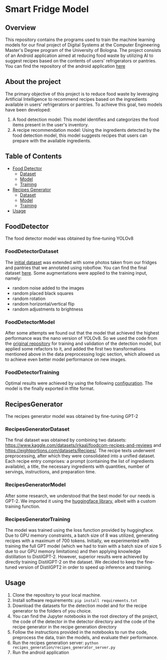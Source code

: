 # Smart Fridge Model

## Overview
This repository contains the programs used to train the machine 
learning models for our final project of  Digital Systems at the 
Computer Engineering Master's Degree program  of the University 
of Bologna. The project consists of an Android application aimed 
at reducing food waste by utilizing AI to suggest recipes based 
on the contents of users' refrigerators or pantries. 
You can find the repository of the android application
[here](https://github.com/bryanber102/SmartFridge)


## About the project

The primary objective of this project is to reduce food waste by 
leveraging Artificial Intelligence to recommend recipes based on 
the ingredients available in users' refrigerators or pantries. 
To achieve this goal, two models have been developed:
1. A food detection model: This model identifies and categorizes 
the food items present in the user's inventory.
2. A recipe recommendation model: Using the ingredients detected 
by the food detection model, this model suggests recipes that users 
can prepare with the available ingredients.

## Table of Contents

- [Food Detector](#FoodDetector)
    - [Dataset](#FoodDetectorDataset)
    - [Model](#FoodDetectorModel)
    - [Training](#FoodDetectorTraining)
- [Recipes Generator](#RecipesGenerator)
    - [Dataset](#RecipesGeneratorDataset)
    - [Model](#RecipesGeneratorModel)
    - [Training](#RecipesGeneratorTraining)
- [Usage](#Usage)

## FoodDetector

The food detector model was obtained by fine-tuning YOLOv8

### FoodDetectorDataset

The [initial dataset](https://universe.roboflow.com/karel-cornelis-q2qqg/aicook-lcv4d?ref=blog.roboflow.com)
was extended with some photos taken from our fridges and pantries
that we annotated using roboflow. You can find the final dataset
[here](https://app.roboflow.com/fridge-detection/smart-fridge-2uqsi).
Some augmentations were applied to the training input, namely: 
- random noise added to the images
- random placed black squares
- random rotation
- random horizontal/vertical flip
- random adjustments to brightness

### FoodDetectorModel

After some attempts we found out that the model that achieved the highest
performance was the nano version of YOLOv8. So we used the code from the 
[original repository](https://github.com/ultralytics/ultralytics)
for training and validation of the detection model, but applied some refactors 
to it, and added the first two transformations mentioned above in the
data preprocessing logic section, which allowed us to achieve even better model
performance on new images.

### FoodDetectorTraining

Optimal results were achieved by using the following 
[configuration](https://github.com/dagus01-lab/AIChefModel/detector/cfg/default.yaml).
The model is the finally exported in tflite format.

## RecipesGenerator

The recipes generator model was obtained by fine-tuning GPT-2

### RecipesGeneratorDataset

The final dataset was obtained by combining two datasets: https://www.kaggle.com/datasets/irkaal/foodcom-recipes-and-reviews
and https://eightportions.com/datasets/Recipes/.
The recipe texts underwent preprocessing, after which they were consolidated 
into a unified dataset. Each recipe entry comprises: a prompt (containing the list of 
ingredients available), a title, the necessary ingredients with quantities,
number of servings, instructions, and preparation time.

### RecipesGeneratorModel

After some research, we understood that the best model for our needs is GPT-2. 
We imported it using the [huggingface library](https://github.com/huggingface/transformers), 
albeit with a custom training function.

### RecipesGeneratorTraining
The model was trained using the loss function provided by huggingface.
Due to GPU memory constraints, a batch size of 8 was utilized, generating 
recipes with a maximum of 700 tokens.
Initially, we experimented with training the full GPT model (which we had to train
with a batch size of size 5 due to our GPU memory limitations) and then 
applying knowledge distillation to DistilGPT-2. However, superior results 
were achieved by directly training DistilGPT-2 on the dataset. 
We decided to keep the fine-tuned version of DistilGPT2 in order to speed up 
inference and training.

## Usage

1. Clone the repository to your local machine.
2. Install software requirements:
`pip install requirements.txt`
3. Download the datasets for the detection model and for the recipe generator
to the folders of you choice.
4. You can find the Jupyter notebooks in the root directory of the project,
the code of the detector in the detector directory and the code of the 
recipe generator in the recipe generation directory
5. Follow the instructions provided in the notebooks to run the code, 
preprocess the data, train the models, and evaluate their performance.
6. Run the recipes generation server:
`python recipes_generation/recipes_generator_server.py`
7. Run the android application
